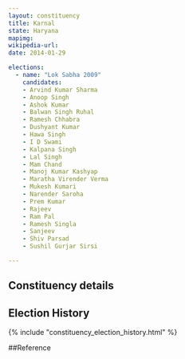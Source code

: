 ```yaml
---
layout: constituency
title: Karnal
state: Haryana
mapimg: 
wikipedia-url: 
date: 2014-01-29

elections: 
  - name: "Lok Sabha 2009"
    candidates: 
    - Arvind Kumar Sharma 
    - Anoop Singh 
    - Ashok Kumar 
    - Balwan Singh Ruhal 
    - Ramesh Chhabra 
    - Dushyant Kumar 
    - Hawa Singh 
    - I D Swami 
    - Kalpana Singh 
    - Lal Singh 
    - Mam Chand 
    - Manoj Kumar Kashyap 
    - Maratha Virender Verma 
    - Mukesh Kumari 
    - Narender Saroha 
    - Prem Kumar 
    - Rajeev 
    - Ram Pal 
    - Ramesh Singla 
    - Sanjeev 
    - Shiv Parsad 
    - Sushil Gurjar Sirsi 

---
```

## Constituency details


## Election History
{% include "constituency_election_history.html" %}

##Reference
